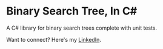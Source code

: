 # Binary Search Tree, In C#

A C# library for binary search trees complete with unit tests. 

Want to connect? Here's my [LinkedIn](https://www.linkedin.com/in/natejenson).
